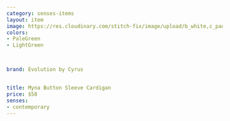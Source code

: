 ```yaml
---
category: senses-items
layout: item
image: https://res.cloudinary.com/stitch-fix/image/upload/b_white,c_pad,dpr_1.0,f_auto,h_150,q_auto,w_150/v1651699469/urrxuoyqhwxfpzbdlucr.jpg
colors: 
- PaleGreen
- LightGreen



brand: Evolution by Cyrus


title: Myna Button Sleeve Cardigan
price: $58
senses:
- contemporary
---
```







